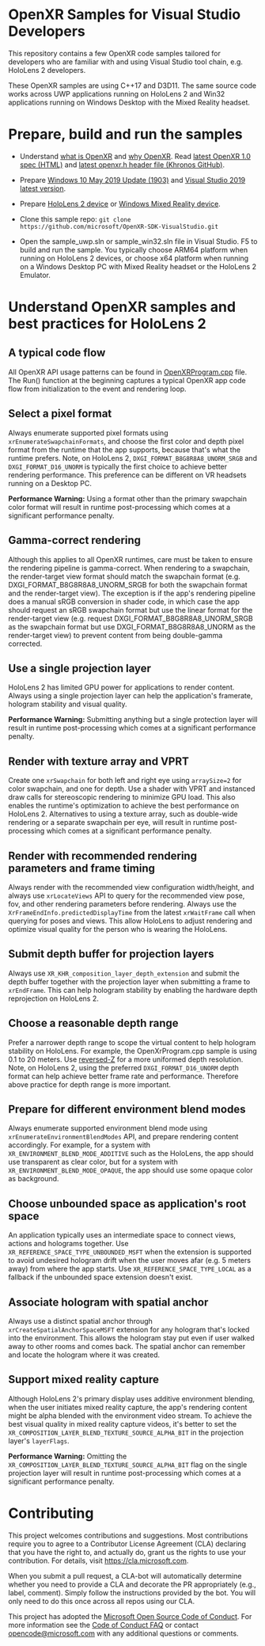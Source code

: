 # OpenXR Samples for Visual Studio Developers

This repository contains a few OpenXR code samples tailored for developers who are familiar with and using Visual Studio tool chain, e.g. HoloLens 2 developers.

These OpenXR samples are using C++17 and D3D11. The same source code works across UWP applications running on HoloLens 2 and Win32 applications running on Windows Desktop with the Mixed Reality headset.

# Prepare, build and run the samples

- Understand [what is OpenXR](https://docs.microsoft.com/en-us/windows/mixed-reality/openxr#what-is-openxr) and [why OpenXR](https://docs.microsoft.com/en-us/windows/mixed-reality/openxr#why-openxr).  Read [latest OpenXR 1.0 spec (HTML)](https://www.khronos.org/registry/OpenXR/specs/1.0/html/xrspec.html) and [latest openxr.h header file (Khronos GitHub)](https://github.com/KhronosGroup/OpenXR-SDK/blob/master/include/openxr/openxr.h).

- Prepare [Windows 10 May 2019 Update (1903)](https://www.microsoft.com/en-us/software-download/windows10) and [Visual Studio 2019 latest version](https://visualstudio.microsoft.com/downloads/).

- Prepare [HoloLens 2 device](https://docs.microsoft.com/en-us/windows/mixed-reality/openxr#getting-started-with-openxr-for-hololens-2) or [Windows Mixed Reality device](https://docs.microsoft.com/en-us/windows/mixed-reality/openxr#getting-started-with-openxr-for-windows-mixed-reality-headsets).

- Clone this sample repo: `git clone https://github.com/microsoft/OpenXR-SDK-VisualStudio.git`

- Open the sample_uwp.sln or sample_win32.sln file in Visual Studio. F5 to build and run the sample. You typically choose ARM64 platform when running on HoloLens 2 devices, or choose x64 platform when running on a Windows Desktop PC with Mixed Reality headset or the HoloLens 2 Emulator.

# Understand OpenXR samples and best practices for HoloLens 2

## A typical code flow

All OpenXR API usage patterns can be found in [OpenXRProgram.cpp](https://github.com/microsoft/OpenXR-SDK-VisualStudio/blob/master/samples/BasicXrApp/OpenXrProgram.cpp) file. The Run() function at the beginning captures a typical OpenXR app code flow from initialization to the event and rendering loop.

## Select a pixel format

Always enumerate supported pixel formats using `xrEnumerateSwapchainFormats`, and choose the first color and depth pixel format from the runtime that the app supports, because that's what the runtime prefers. Note, on HoloLens 2, `DXGI_FORMAT_B8G8R8A8_UNORM_SRGB` and `DXGI_FORMAT_D16_UNORM` is typically the first choice to achieve better rendering performance. This preference can be different on VR headsets running on a Desktop PC.  
  
**Performance Warning:** Using a format other than the primary swapchain color format will result in runtime post-processing which comes at a significant performance penalty.

## Gamma-correct rendering

Although this applies to all OpenXR runtimes, care must be taken to ensure the rendering pipeline is gamma-correct. When rendering to a swapchain, the render-target view format should match the swapchain format (e.g. DXGI_FORMAT_B8G8R8A8_UNORM_SRGB for both the swapchain format and the render-target view). The exception is if the app's rendering pipeline does a manual sRGB conversion in shader code, in which case the app should request an sRGB swapchain format but use the linear format for the render-target view (e.g. request DXGI_FORMAT_B8G8R8A8_UNORM_SRGB as the swapchain format but use DXGI_FORMAT_B8G8R8A8_UNORM as the render-target view) to prevent content from being double-gamma corrected.

## Use a single projection layer

HoloLens 2 has limited GPU power for applications to render content. Always using a single projection layer can help the application's framerate, hologram stability and visual quality.  
  
**Performance Warning:** Submitting anything but a single protection layer will result in runtime post-processing which comes at a significant performance penalty.

## Render with texture array and VPRT

Create one `xrSwapchain` for both left and right eye using `arraySize=2` for color swapchain, and one for depth. Use a shader with VPRT and instanced draw calls for stereoscopic rendering to minimize GPU load. This also enables the runtime's optimization to achieve the best performance on HoloLens 2.
Alternatives to using a texture array, such as double-wide rendering or a separate swapchain per eye, will result in runtime post-processing which comes at a significant performance penalty.

## Render with recommended rendering parameters and frame timing

Always render with the recommended view configuration width/height, and always use `xrLocateViews` API to query for the recommended view pose, fov, and other rendering parameters before rendering. Always use the `XrFrameEndInfo.predictedDisplayTime` from the latest `xrWaitFrame` call when querying for poses and views. This allow HoloLens to adjust rendering and optimize visual quality for the person who is wearing the HoloLens.

## Submit depth buffer for projection layers

Always use `XR_KHR_composition_layer_depth_extension` and submit the depth buffer together with the projection layer when submitting a frame to `xrEndFrame`.   This can help hologram stability by enabling the hardware depth reprojection on HoloLens 2.

## Choose a reasonable depth range

Prefer a narrower depth range to scope the virtual content to help hologram stability on HoloLens. For example, the OpenXrProgram.cpp sample is using 0.1 to 20 meters. Use [reversed-Z](https://developer.nvidia.com/content/depth-precision-visualized) for a more uniformed depth resolution.  Note, on HoloLens 2, using the preferred `DXGI_FORMAT_D16_UNORM` depth format can help achieve better frame rate and performance.  Therefore above practice for depth range is more important.

## Prepare for different environment blend modes

Always enumerate supported environment blend mode using `xrEnumerateEnvironmentBlendModes` API, and prepare rendering content accordingly. For example, for a system with `XR_ENVIRONMENT_BLEND_MODE_ADDITIVE` such as the HoloLens, the app should use transparent as clear color, but for a system with `XR_ENVIRONMENT_BLEND_MODE_OPAQUE`, the app should use some opaque color as background.

## Choose unbounded space as application's root space

An application typically uses an intermediate space to connect views, actions and holograms together. Use `XR_REFERENCE_SPACE_TYPE_UNBOUNDED_MSFT` when the extension is supported to avoid undesired hologram drift when the user moves afar (e.g. 5 meters away) from where the app starts. Use `XR_REFERENCE_SPACE_TYPE_LOCAL` as a fallback if the unbounded space extension doesn't exist.

## Associate hologram with spatial anchor

Always use a distinct spatial anchor through `xrCreateSpatialAnchorSpaceMSFT` extension for any hologram that's locked into the environment. This allows the hologram stay put even if user walked away to other rooms and comes back. The spatial anchor can remember and locate the hologram where it was created.

## Support mixed reality capture

Although HoloLens 2's primary display uses additive environment blending, when the user initiates mixed reality capture, the app's rendering content might be alpha blended with the environment video stream. To achieve the best visual quality in mixed reality capture videos, it's better to set the `XR_COMPOSITION_LAYER_BLEND_TEXTURE_SOURCE_ALPHA_BIT` in the projection layer's `layerFlags`.  
  
**Performance Warning:** Omitting the `XR_COMPOSITION_LAYER_BLEND_TEXTURE_SOURCE_ALPHA_BIT` flag on the single projection layer will result in runtime post-processing which comes at a significant performance penalty.

# Contributing

This project welcomes contributions and suggestions.  Most contributions require you to agree to a
Contributor License Agreement (CLA) declaring that you have the right to, and actually do, grant us
the rights to use your contribution. For details, visit https://cla.microsoft.com.

When you submit a pull request, a CLA-bot will automatically determine whether you need to provide
a CLA and decorate the PR appropriately (e.g., label, comment). Simply follow the instructions
provided by the bot. You will only need to do this once across all repos using our CLA.

This project has adopted the [Microsoft Open Source Code of Conduct](https://opensource.microsoft.com/codeofconduct/).
For more information see the [Code of Conduct FAQ](https://opensource.microsoft.com/codeofconduct/faq/) or
contact [opencode@microsoft.com](mailto:opencode@microsoft.com) with any additional questions or comments.

